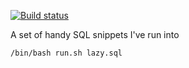 
[![Build status](https://travis-ci.org/rflynn/sql-examples.svg?branch=master)](https://travis-ci.org/rflynn/sql-examples)

A set of handy SQL snippets I've run into

```sh
/bin/bash run.sh lazy.sql
```

